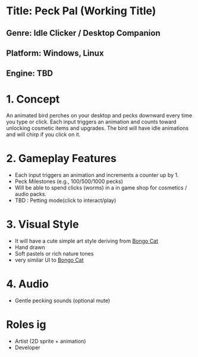 # Title: Peck Pal (Working Title)

## Genre: Idle Clicker / Desktop Companion

## Platform: Windows, Linux

## Engine: TBD


# 1. Concept
An animated bird perches on your desktop and pecks downward every time you type or click. Each input triggers an animation and counts toward unlocking cosmetic items and upgrades. The bird will have idle animations and will chirp if you click on it.

# 2. Gameplay Features
+ Each input triggers an animation and increments a counter up by 1. 
+ Peck Milestones (e.g., 100/500/1000 pecks)
+ Will be able to spend clicks (worms) in a in game shop for cosmetics / audio packs.
+ TBD : Petting mode(click to interact/play)


# 3. Visual Style
+ It will have a cute simple art style deriving from [Bongo Cat](https://store.steampowered.com/app/3419430/Bongo_Cat/)
+ Hand drawn
+ Soft pastels or rich nature tones
+ very similar UI to [Bongo Cat](https://store.steampowered.com/app/3419430/Bongo_Cat/)

# 4. Audio
+ Gentle pecking sounds (optional mute)


# Roles ig
+ Artist (2D sprite + animation)
+ Developer


